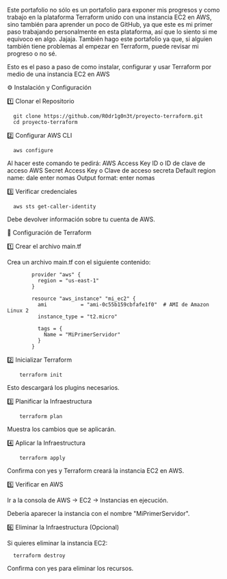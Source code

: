 Este portafolio no sólo es un portafolio para exponer mis progresos y como trabajo en la plataforma Terraform unido con una instancia EC2 en AWS, sino también para aprender un poco de GitHub, ya que este es mi primer paso trabajando personalmente en esta plataforma, así que lo siento si me equivoco en algo. Jajaja.
También hago este portafolio ya que, si alguien también tiene problemas al empezar en Terraform, puede revisar mi progreso o no sé.

Esto es el paso a paso de como instalar, configurar y usar Terraform por medio de una instancia EC2 en AWS

⚙️ Instalación y Configuración

1️⃣ Clonar el Repositorio

      git clone https://github.com/R0dr1g0n3t/proyecto-terraform.git
      cd proyecto-terraform

2️⃣ Configurar AWS CLI

      aws configure

Al hacer este comando te pedirá:
AWS Access Key ID o ID de clave de acceso
AWS Secret Access Key o Clave de acceso secreta 
Default region name: dale enter nomas
Output format: enter nomas

3️⃣ Verificar credenciales

      aws sts get-caller-identity

Debe devolver información sobre tu cuenta de AWS.

🔧 Configuración de Terraform

1️⃣ Crear el archivo main.tf

Crea un archivo main.tf con el siguiente contenido:



            provider "aws" {
              region = "us-east-1"
            }

            resource "aws_instance" "mi_ec2" {
              ami           = "ami-0c55b159cbfafe1f0"  # AMI de Amazon Linux 2
              instance_type = "t2.micro"

              tags = {
                Name = "MiPrimerServidor"
              }
            }

2️⃣ Inicializar Terraform

        terraform init

Esto descargará los plugins necesarios.

3️⃣ Planificar la Infraestructura

        terraform plan

Muestra los cambios que se aplicarán.

4️⃣ Aplicar la Infraestructura

        terraform apply

Confirma con yes y Terraform creará la instancia EC2 en AWS.

5️⃣ Verificar en AWS

Ir a la consola de AWS → EC2 → Instancias en ejecución.

Debería aparecer la instancia con el nombre "MiPrimerServidor".

6️⃣ Eliminar la Infraestructura (Opcional)

Si quieres eliminar la instancia EC2:

      terraform destroy

Confirma con yes para eliminar los recursos.
